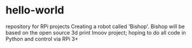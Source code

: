 # hello-world
repository for RPi projects
Creating a robot called 'Bishop'. 
Bishop will be based on the open source 3d print Imoov project;
hoping to do all code in Python and control via RPi 3+
